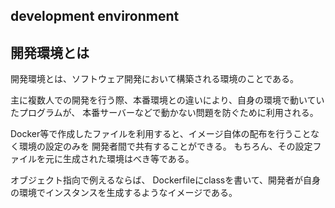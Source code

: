 ## development environment

## 開発環境とは

開発環境とは、ソフトウェア開発において構築される環境のことである。

主に複数人での開発を行う際、本番環境との違いにより、自身の環境で動いていたプログラムが、
本番サーバーなどで動かない問題を防ぐために利用される。

Docker等で作成したファイルを利用すると、イメージ自体の配布を行うことなく環境の設定のみを
開発者間で共有することができる。
もちろん、その設定ファイルを元に生成された環境はべき等である。

オブジェクト指向で例えるならば、
Dockerfileにclassを書いて、開発者が自身の環境でインスタンスを生成するようなイメージである。
